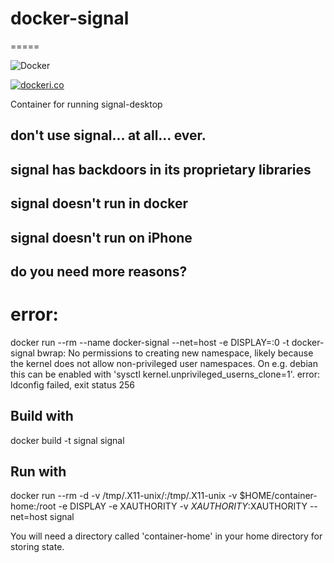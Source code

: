 # docker-signal
=====

![Docker](https://github.com/InnovAnon-Inc/docker-signal/workflows/Docker/badge.svg)

[![dockeri.co](https://dockeri.co/image/innovanon/docker-signal)](https://hub.docker.com/r/innovanon/docker-signal/)

Container for running signal-desktop

## don't use signal... at all... ever.
## signal has backdoors in its proprietary libraries
## signal doesn't run in docker
## signal doesn't run on iPhone
## do you need more reasons?

# error:
docker run --rm --name docker-signal --net=host -e DISPLAY=:0 -t docker-signal
bwrap: No permissions to creating new namespace, likely because the kernel does not allow non-privileged user namespaces. On e.g. debian this can be enabled with 'sysctl kernel.unprivileged_userns_clone=1'.
error: ldconfig failed, exit status 256

## Build with
docker build -t signal signal

## Run with
docker run --rm -d -v /tmp/.X11-unix/:/tmp/.X11-unix -v $HOME/container-home:/root -e DISPLAY -e XAUTHORITY -v $XAUTHORITY:$XAUTHORITY --net=host signal

You will need a directory called 'container-home' in your home directory
for storing state.
